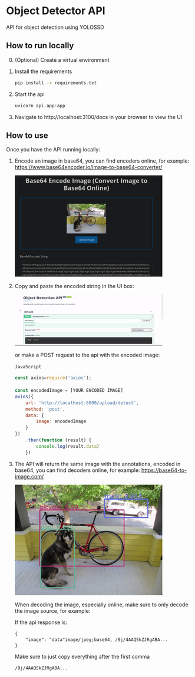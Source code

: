 # Object Detector API

API for object detection using YOLOSSD

## How to run locally

0. (Optional) Create a virtual environment

1. Install the requirements

    ```bash
    pip install -r requirements.txt
    ```

2. Start the api
    ```bash
    uvicorn api.app:app
    ```

3. Navigate to http://localhost:3100/docs in your browser to view the UI

## How to use
Once you have the API running locally:

1. Encode an image in base64, you can find encoders online, for example: https://www.base64encoder.io/image-to-base64-converter/

    <img src='images/encodeImage.png' width=400px/>

2. Copy and paste the encoded string in the UI box:

    <img src='images/uploadImage.gif' width=400px />

    or make a POST request to the api with the encoded image:

    ```JavaScript```
    ```js
    const axios=require('axios');

    const encodedImage = [YOUR ENCODED IMAGE]
    axios({
        url: 'http://localhost:8000/upload/detect',
        method: 'post',
        data: {
            image: encodedImage
        }
    })
        .then(function (result) {
            console.log(result.data)
        })
    ```

3. The API will return the same image with the annotations, encoded in base64, you can find decoders online, for example: https://base64-to-image.com/
    
    <img src='images/annotatedImage.jpeg' width=400px />

    When decoding the image, especially online, make sure to only decode the image source, for example:

    If the api response is:
    ```
    {
        "image": "data"image/jpeg;base64, /9j/4AAQSkZJRgABA...
    }
    ```

    Make sure to just copy everything after the first comma
    ```
    /9j/4AAQSkZJRgABA...
    ```
